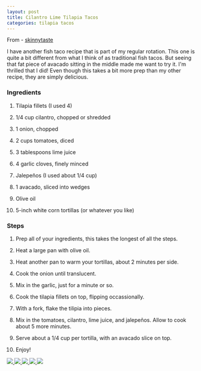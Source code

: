 ```yaml
---           
layout: post
title: Cilantro Lime Tilapia Tacos
categories: tilapia tacos
---
```


From - [skinnytaste](http://www.skinnytaste.com/2012/02/cilantro-lime-tilapia-tacos.html)

I have another fish taco recipe that is part of my regular rotation. This one is quite a bit different from what I think of as traditional fish tacos. But seeing that fat piece of avacado sitting in the middle made me want to try it. I'm thrilled that I did! Even though this takes a bit more prep than my other recipe, they are simply delicious.

### Ingredients

1. Tilapia fillets (I used 4)

2. 1/4 cup cilantro, chopped or shredded

3. 1 onion, chopped

4. 2 cups tomatoes, diced

5. 3 tablespoons lime juice

6. 4 garlic cloves, finely minced

7. Jalepeños (I used about 1/4 cup)

8. 1 avacado, sliced into wedges

9. Olive oil

10. 5-inch white corn tortillas (or whatever you like)

### Steps

1. Prep all of your ingredients, this takes the longest of all the steps.

2. Heat a large pan with olive oil.

3. Heat another pan to warm your tortillas, about 2 minutes per side.

4. Cook the onion until translucent.

5. Mix in the garlic, just for a minute or so.

6. Cook the tilapia fillets on top, flipping occassionally.

7. With a fork, flake the tilipia into pieces.

8. Mix in the tomatoes, cilantro, lime juice, and jalepeños. Allow to cook about 5 more minutes.

9. Serve about a 1/4 cup per tortilla, with an avacado slice on top.

10. Enjoy!

<a href="/images/cilantro-lime-tilapia-tacos/the-ingredients.jpg">
  <img src="/images/cilantro-lime-tilapia-tacos/the-ingredients.jpg" />
</a>
<a href="/images/cilantro-lime-tilapia-tacos/cilantro.jpg">
  <img src="/images/cilantro-lime-tilapia-tacos/cilantro.jpg" />
</a>
<a href="/images/cilantro-lime-tilapia-tacos/cooking.jpg">
  <img src="/images/cilantro-lime-tilapia-tacos/cooking.jpg" />
</a>
<a href="/images/cilantro-lime-tilapia-tacos/before-eating.jpg">
  <img src="/images/cilantro-lime-tilapia-tacos/before-eating.jpg" />
</a>
<a href="/images/cilantro-lime-tilapia-tacos/ready-to-eat.jpg">
  <img src="/images/cilantro-lime-tilapia-tacos/ready-to-eat.jpg" />
</a>

